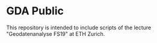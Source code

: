 # GDA Public

This repository is intended to include scripts of the lecture "Geodatenanalyse FS19" at ETH Zurich. 